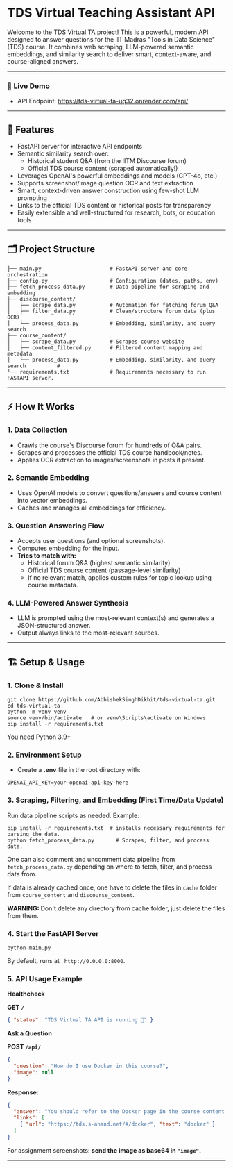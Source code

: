 # TDS Virtual Teaching Assistant API
Welcome to the TDS Virtual TA project! This is a powerful, modern API designed to answer questions for the IIT Madras "Tools in Data Science" (TDS) course. It combines web scraping, LLM-powered semantic embeddings, and similarity search to deliver smart, context-aware, and course-aligned answers.

---
### 🚀 Live Demo
- API Endpoint: https://tds-virtual-ta-uq32.onrender.com/api/

---

## 🚀 Features
- FastAPI server for interactive API endpoints
- Semantic similarity search over:
  - Historical student Q&A (from the IITM Discourse forum)
  - Official TDS course content (scraped automatically!)
- Leverages OpenAI's powerful embeddings and models (GPT-4o, etc.)
- Supports screenshot/image question OCR and text extraction
- Smart, context-driven answer construction using few-shot LLM prompting
- Links to the official TDS content or historical posts for transparency
- Easily extensible and well-structured for research, bots, or education tools

---

## 🗂️ Project Structure
```.
├── main.py                      # FastAPI server and core orchestration
├── config.py                    # Configuration (dates, paths, env)
├── fetch_process_data.py        # Data pipeline for scraping and embedding
├── discourse_content/
│   ├── scrape_data.py           # Automation for fetching forum Q&A
│   ├── filter_data.py           # Clean/structure forum data (plus OCR)
│   └── process_data.py          # Embedding, similarity, and query search
├── course_content/
│   ├── scrape_data.py           # Scrapes course website
│   ├── content_filtered.py      # Filtered content mapping and metadata
│   └── process_data.py          # Embedding, similarity, and query search          # 
└── requirements.txt             # Requirements necessary to run FASTAPI server.
```

---

## ⚡️ How It Works
### 1. Data Collection
- Crawls the course's Discourse forum for hundreds of Q&A pairs.
- Scrapes and processes the official TDS course handbook/notes.
- Applies OCR extraction to images/screenshots in posts if present.
### 2. Semantic Embedding
- Uses OpenAI models to convert questions/answers and course content into vector embeddings.
- Caches and manages all embeddings for efficiency.
### 3. Question Answering Flow
- Accepts user questions (and optional screenshots).
- Computes embedding for the input.
- <b>Tries to match with:</b>
  - Historical forum Q&A (highest semantic similarity)
  - Official TDS course content (passage-level similarity)
  - If no relevant match, applies custom rules for topic lookup using course metadata.
### 4. LLM-Powered Answer Synthesis
- LLM is prompted using the most-relevant context(s) and generates a JSON-structured answer.
- Output always links to the most-relevant sources.

---

## 🏗️ Setup & Usage
### 1. Clone & Install
```shell
git clone https://github.com/AbhishekSinghDikhit/tds-virtual-ta.git
cd tds-virtual-ta
python -m venv venv
source venv/bin/activate   # or venv\Scripts\activate on Windows
pip install -r requirements.txt
```
You need Python 3.9+

### 2. Environment Setup
- Create a <b>.env</b> file in the root directory with:
```text
OPENAI_API_KEY=your-openai-api-key-here
```

### 3. Scraping, Filtering, and Embedding (First Time/Data Update)
Run data pipeline scripts as needed. Example:

```shell
pip install -r requirements.txt  # installs necessary requirements for parsing the data.
python fetch_process_data.py       # Scrapes, filter, and process data.
```

One can also comment and uncomment data pipeline from ```fetch_process_data.py``` depending on where to fetch, filter, and process data from.

If data is already cached once, one have to delete the files in ```cache``` folder from ```course_content``` and ```discourse_content```.

<b>WARNING: </b> Don't delete any directory from cache folder, just delete the files from them.

### 4. Start the FastAPI Server
```shell
python main.py
```
By default, runs at ``` http://0.0.0.0:8000```.

### 5. API Usage Example
<b>Healthcheck

GET ```/```</b>

```json
{ "status": "TDS Virtual TA API is running 🚀" }
```
<b>Ask a Question

POST ```/api/```</b>

```json
{
  "question": "How do I use Docker in this course?",
  "image": null
}
```
<b>Response:</b>

```json
{
  "answer": "You should refer to the Docker page in the course content.",
  "links": [
    { "url": "https://tds.s-anand.net/#/docker", "text": "docker" }
  ]
}
```
For assignment screenshots: <b>send the image as base64 in ```"image"```.</b>

---


